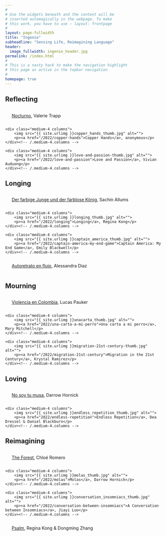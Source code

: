 ```yaml
---
#
# Use the widgets beneath and the content will be
# inserted automagically in the webpage. To make
# this work, you have to use › layout: frontpage
#
layout: page-fullwidth
title: "Ingenio"
subheadline: "Sensing Life, Reimagining Language"
header:
  image_fullwidth: ingenio_header.jpg
permalink: /index.html
#
# This is a nasty hack to make the navigation highlight
# this page as active in the topbar navigation
#
homepage: true
---
```


## Reflecting 
<div class="row t30">
    <div class="medium-4 columns">
        <img src="{{ site.urlimg }}nocturno_thumb.jpg" alt="">
        <p><a href="/2022/nocturno">Nocturno</a>, Valerie Trapp</p>
    </div><!-- /.medium-4.columns -->

    <div class="medium-4 columns">
        <img src="{{ site.urlimg }}copper_hands_thumb.jpg" alt="">
        <p><a href="/2022/copper-hands">Copper Hands</a>, anonymous</p>
    </div><!-- /.medium-4.columns -->

    <div class="medium-4 columns">
        <img src="{{ site.urlimg }}love-and-passion-thumb.jpg" alt="">
        <p><a href="/2022/love-and-passion">Love and Passion</a>, Vivian Auduong</p>
    </div><!-- /.medium-4.columns -->
</div><!-- /.row -->

## Longing
<div class="row t30">
    <div class="medium-4 columns">
        <img src="{{ site.urlimg }}der-farbige-junge-und-der-farblose-konig-thumb.jpg" alt="">
        <p><a href="/2022/der-farbige-junge-und-der-farblose-konig">Der farbige Junge und der farblose König</a>, Sachin Allums</p>
    </div><!-- /.medium-4.columns -->

    <div class="medium-4 columns">
        <img src="{{ site.urlimg }}longing_thumb.jpg" alt="">
        <p><a href="/2022/longing">Longing</a>, Regina Kong</p>
    </div><!-- /.medium-4.columns -->
	
    <div class="medium-4 columns">
        <img src="{{ site.urlimg }}captain_america_thumb.jpg" alt="">
        <p><a href="/2022/captain-america-my-end-game">Captain America: My End Game</a>, Emily Blackwell</p>
    </div><!-- /.medium-4.columns -->


</div><!-- /.row -->
<div class="row t30">
    <div class="medium-4 columns">
        <img src="{{ site.urlimg }}autoretrato_thumb.jpg" alt="">
        <p><a href="/2022/autoretrato-en-flujo">Autoretrato en flujo</a>, Alessandra Diaz</p>
    </div><!-- /.medium-4.columns -->
	</div>

## Mourning
<div class="row t30">
    <div class="medium-4 columns">
        <img src="{{ site.urlimg }}violenciaencolombia_thumb.jpg" alt="">
        <p><a href="2022/violencia-en-colombia">Violencia en Colombia</a>, Lucas Pauker</p>
    </div><!-- /.medium-4.columns -->

    <div class="medium-4 columns">
        <img src="{{ site.urlimg }}unacarta_thumb.jpg" alt="">
        <p><a href="2022/una-carta-a-mi-perro">Una carta a mi perro</a>, Mary Mitchell</p>
    </div><!-- /.medium-4.columns -->

    <div class="medium-4 columns">
        <img src="{{ site.urlimg }}migration-21st-century-thumb.jpg" alt="">
        <p><a href="/2022/migration-21st-century">Migration in the 21st Century</a>, Krystal Ramirez</p>
    </div><!-- /.medium-4.columns -->
</div><!-- /.row -->

## Loving
<div class="row t30">
    <div class="medium-4 columns">
        <img src="{{ site.urlimg }}musa_thumb.jpg" alt="">
        <p><a href="2022/no-soy-tu-musa">No soy tu musa</a>, Darrow Hornick</p>
    </div><!-- /.medium-4.columns -->

    <div class="medium-4 columns">
        <img src="{{ site.urlimg }}endless_repetition_thumb.jpg" alt="">
        <p><a href="2022/endless-repetition">Endless Repetition</a>, Dea Dressel & Daniel Blackburn</p>
    </div><!-- /.medium-4.columns -->

</div><!-- /.row -->

## Reimagining
<div class="row t30">
    <div class="medium-4 columns">
        <img src="{{ site.urlimg }}forest-thumb.jpg" alt="">
        <p><a href="/2022/the-forest">The Forest</a>, Chloé Romero</p>
    </div><!-- /.medium-4.columns -->

    <div class="medium-4 columns">
        <img src="{{ site.urlimg }}molas_thumb.jpg" alt="">
        <p><a href="/2022/molas">Molas</a>, Darrow Hornick</p>
    </div><!-- /.medium-4.columns -->
	
    <div class="medium-4 columns">
        <img src="{{ site.urlimg }}conversation_insomniacs_thumb.jpg" alt="">
        <p><a href="/2022/conversation-between-insomniacs">A Conversation between Insomniacs</a>, Jiayi Luo</p>
    </div><!-- /.medium-4.columns -->

</div><!-- /.row -->

<div class="row t30">
    <div class="medium-4 columns">
        <img src="{{ site.urlimg }}psalm_thumb.jpg" alt="">
        <p><a href="/2022/psalm">Psalm</a>, Regina Kong & Dongming Zhang</p>
    </div><!-- /.medium-4.columns -->
	</div>